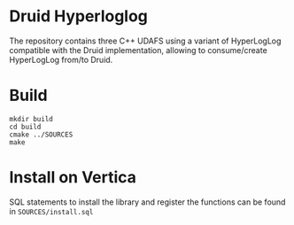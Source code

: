 # Druid Hyperloglog
The repository contains three C++ UDAFS using a variant of HyperLogLog compatible with the Druid implementation, allowing to consume/create HyperLogLog from/to Druid.

# Build
```
mkdir build
cd build
cmake ../SOURCES
make
```

# Install on Vertica
SQL statements to install the library and register the functions can be found in `SOURCES/install.sql`
